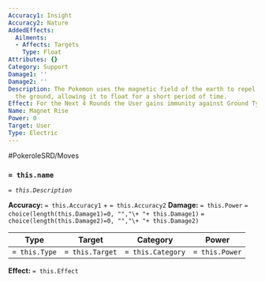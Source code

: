 ```yaml
---
Accuracy1: Insight
Accuracy2: Nature
AddedEffects:
  Ailments:
  - Affects: Targets
    Type: Float
Attributes: {}
Category: Support
Damage1: ''
Damage2: ''
Description: The Pokemon uses the magnetic field of the earth to repel itself from
  the ground, allowing it to float for a short period of time.
Effect: For the Next 4 Rounds the User gains immunity against Ground Type Moves.
Name: Magnet Rise
Power: 0
Target: User
Type: Electric
---
```


#PokeroleSRD/Moves

### `= this.name` 
*`= this.Description`*

**Accuracy:** `= this.Accuracy1` + `= this.Accuracy2`
**Damage:** `= this.Power` `= choice(length(this.Damage1)=0, "","\+ "+ this.Damage1)` `= choice(length(this.Damage2)=0, "","\+ "+ this.Damage2)`

| Type          | Target          | Category          | Power          |
| ------------- | --------------- | ----------------  | -------------- |
| `= this.Type` | `= this.Target` | `= this.Category` | `= this.Power` | 

**Effect:** `= this.Effect`